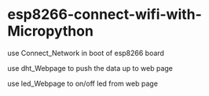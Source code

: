 # esp8266-connect-wifi-with-Micropython
use Connect_Network in boot of esp8266 board

use dht_Webpage to push the data up to web page

use led_Webpage to on/off led from web page

